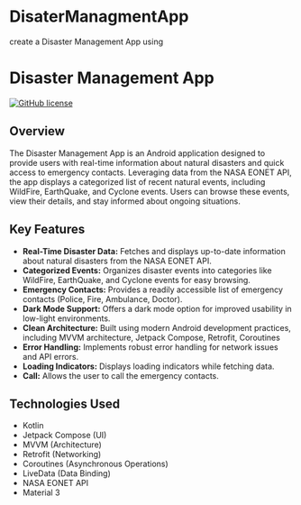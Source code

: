# DisaterManagmentApp

create a Disaster Management App using
# Disaster Management App

[![GitHub license](https://img.shields.io/badge/License-MIT-blue.svg)](https://github.com/YOUR_USERNAME/YOUR_REPO_NAME/blob/main/LICENSE)

## Overview

The Disaster Management App is an Android application designed to provide users with real-time information about natural disasters and quick access to emergency contacts. Leveraging data from the NASA EONET API, the app displays a categorized list of recent natural events, including WildFire, EarthQuake, and Cyclone events. Users can browse these events, view their details, and stay informed about ongoing situations.

## Key Features

*   **Real-Time Disaster Data:** Fetches and displays up-to-date information about natural disasters from the NASA EONET API.
*   **Categorized Events:** Organizes disaster events into categories like WildFire, EarthQuake, and Cyclone events for easy browsing.
*   **Emergency Contacts:** Provides a readily accessible list of emergency contacts (Police, Fire, Ambulance, Doctor).
*   **Dark Mode Support:** Offers a dark mode option for improved usability in low-light environments.
*   **Clean Architecture:** Built using modern Android development practices, including MVVM architecture, Jetpack Compose, Retrofit, Coroutines
*   **Error Handling:** Implements robust error handling for network issues and API errors.
*   **Loading Indicators:** Displays loading indicators while fetching data.
* **Call:** Allows the user to call the emergency contacts.

## Technologies Used

*   Kotlin
*   Jetpack Compose (UI)
*   MVVM (Architecture)
*   Retrofit (Networking)
*   Coroutines (Asynchronous Operations)
*   LiveData (Data Binding)
*   NASA EONET API
*   Material 3


